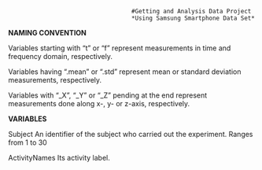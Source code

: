                                        #Getting and Analysis Data Project
                                       *Using Samsung Smartphone Data Set*
                                       
**NAMING CONVENTION** 

Variables starting with “t” or “f” represent measurements in time and frequency domain, respectively. 

Variables having “.mean” or “.std” represent mean or standard deviation measurements, respectively. 

Variables with “_X”, “_Y” or “_Z” pending at the end represent measurements done along x-, y- or z-axis, respectively. 


**VARIABLES** 

Subject 
An identifier of the subject who carried out the experiment. Ranges from 1 to 30

ActivityNames
Its activity label. 
